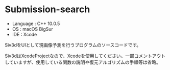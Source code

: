 # Submission-search

- Language : C++ 10.0.5
- OS : macOS BigSur
- IDE : Xcode


Siv3dをUIとして現画像予測を行うプログラムのソースコードです。


Siv3dはXcodeProjectなので、Xcodeを使用してください。一部コメントアウトしていますが、使用している関数の説明や復元アルゴリズムの手順等は省略。
